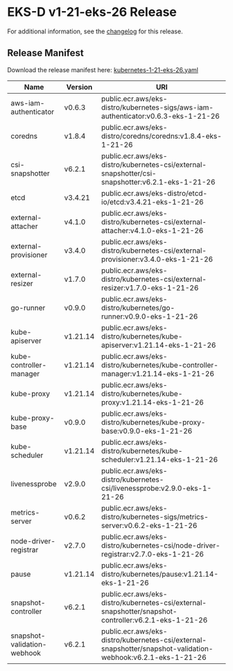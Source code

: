 # EKS-D v1-21-eks-26 Release

For additional information, see the [changelog](CHANGELOG-v1-21-eks-26.md) for this release.

## Release Manifest

Download the release manifest here: [kubernetes-1-21-eks-26.yaml](https://distro.eks.amazonaws.com/kubernetes-1-21/kubernetes-1-21-eks-26.yaml)

| Name | Version | URI |
|------|---------|-----|
| aws-iam-authenticator | v0.6.3 | public.ecr.aws/eks-distro/kubernetes-sigs/aws-iam-authenticator:v0.6.3-eks-1-21-26 |
| coredns | v1.8.4 | public.ecr.aws/eks-distro/coredns/coredns:v1.8.4-eks-1-21-26 |
| csi-snapshotter | v6.2.1 | public.ecr.aws/eks-distro/kubernetes-csi/external-snapshotter/csi-snapshotter:v6.2.1-eks-1-21-26 |
| etcd | v3.4.21 | public.ecr.aws/eks-distro/etcd-io/etcd:v3.4.21-eks-1-21-26 |
| external-attacher | v4.1.0 | public.ecr.aws/eks-distro/kubernetes-csi/external-attacher:v4.1.0-eks-1-21-26 |
| external-provisioner | v3.4.0 | public.ecr.aws/eks-distro/kubernetes-csi/external-provisioner:v3.4.0-eks-1-21-26 |
| external-resizer | v1.7.0 | public.ecr.aws/eks-distro/kubernetes-csi/external-resizer:v1.7.0-eks-1-21-26 |
| go-runner | v0.9.0 | public.ecr.aws/eks-distro/kubernetes/go-runner:v0.9.0-eks-1-21-26 |
| kube-apiserver | v1.21.14 | public.ecr.aws/eks-distro/kubernetes/kube-apiserver:v1.21.14-eks-1-21-26 |
| kube-controller-manager | v1.21.14 | public.ecr.aws/eks-distro/kubernetes/kube-controller-manager:v1.21.14-eks-1-21-26 |
| kube-proxy | v1.21.14 | public.ecr.aws/eks-distro/kubernetes/kube-proxy:v1.21.14-eks-1-21-26 |
| kube-proxy-base | v0.9.0 | public.ecr.aws/eks-distro/kubernetes/kube-proxy-base:v0.9.0-eks-1-21-26 |
| kube-scheduler | v1.21.14 | public.ecr.aws/eks-distro/kubernetes/kube-scheduler:v1.21.14-eks-1-21-26 |
| livenessprobe | v2.9.0 | public.ecr.aws/eks-distro/kubernetes-csi/livenessprobe:v2.9.0-eks-1-21-26 |
| metrics-server | v0.6.2 | public.ecr.aws/eks-distro/kubernetes-sigs/metrics-server:v0.6.2-eks-1-21-26 |
| node-driver-registrar | v2.7.0 | public.ecr.aws/eks-distro/kubernetes-csi/node-driver-registrar:v2.7.0-eks-1-21-26 |
| pause | v1.21.14 | public.ecr.aws/eks-distro/kubernetes/pause:v1.21.14-eks-1-21-26 |
| snapshot-controller | v6.2.1 | public.ecr.aws/eks-distro/kubernetes-csi/external-snapshotter/snapshot-controller:v6.2.1-eks-1-21-26 |
| snapshot-validation-webhook | v6.2.1 | public.ecr.aws/eks-distro/kubernetes-csi/external-snapshotter/snapshot-validation-webhook:v6.2.1-eks-1-21-26 |
